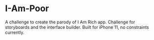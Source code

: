 # I-Am-Poor
 A challenge to create the parody of I Am Rich app. Challenge for storyboards and the interface builder.
 Built for iPhone 11, no constraints currently.
